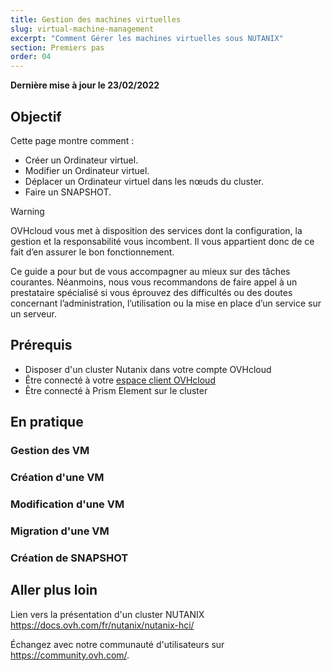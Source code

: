 ```yaml
---
title: Gestion des machines virtuelles
slug: virtual-machine-management
excerpt: "Comment Gérer les machines virtuelles sous NUTANIX"
section: Premiers pas
order: 04
---
```


**Dernière mise à jour le 23/02/2022**

## Objectif

Cette page montre comment :
* Créer un Ordinateur virtuel.
* Modifier un Ordinateur virtuel.
* Déplacer un Ordinateur virtuel dans les nœuds du cluster.
* Faire un SNAPSHOT.

> [!warning]
> OVHcloud vous met à disposition des services dont la configuration, la gestion et la responsabilité vous incombent. Il vous appartient donc de ce fait d’en assurer le bon fonctionnement.
>
> Ce guide a pour but de vous accompagner au mieux sur des tâches courantes. Néanmoins, nous vous recommandons de faire appel à un prestataire spécialisé si vous éprouvez des difficultés ou des doutes concernant l’administration, l’utilisation ou la mise en place d’un service sur un serveur.
>

## Prérequis

- Disposer d'un cluster Nutanix dans votre compte OVHcloud
- Être connecté à votre [espace client OVHcloud](https://www.ovh.com/auth/?action=gotomanager&from=https://www.ovh.com/fr/&ovhSubsidiary=fr)
- Être connecté à Prism Element sur le cluster

## En pratique

### Gestion des VM

### Création d'une VM

### Modification d'une VM

### Migration d'une VM

### Création de SNAPSHOT


## Aller plus loin


Lien vers la présentation d'un cluster NUTANIX [<https://docs.ovh.com/fr/nutanix/nutanix-hci/>](<https://docs.ovh.com/fr/nutanix/nutanix-hci/>)



Échangez avec notre communauté d'utilisateurs sur <https://community.ovh.com/>.
